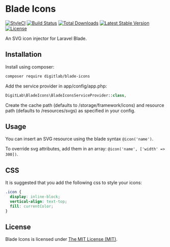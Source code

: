 # Blade Icons

[![StyleCI](https://styleci.io/repos/64119512/shield?style=flat)](https://styleci.io/repos/64119512)
[![Build Status](https://travis-ci.org/DigitLab/blade-icons.svg)](https://travis-ci.org/DigitLab/blade-icons)
[![Total Downloads](https://poser.pugx.org/digitlab/blade-icons/downloads)](https://packagist.org/packages/digitlab/blade-icons)
[![Latest Stable Version](https://poser.pugx.org/digitlab/blade-icons/v/stable)](https://packagist.org/packages/digitlab/blade-icons)
[![License](https://poser.pugx.org/digitlab/blade-icons/license)](https://packagist.org/packages/digitlab/blade-icons)

An SVG icon injector for Laravel Blade.

## Installation

Install using composer:

```bash
composer require digitlab/blade-icons
```

Add the service provider in app/config/app.php:

```php
DigitLab\BladeIcons\BladeIconsServiceProvider::class,
```

Create the cache path (defaults to /storage/framework/icons) and resource path (defaults to /resources/svgs) as 
specified in your config.

## Usage

You can insert an SVG resource using the blade syntax ```@icon('name')```.

To override svg attributes, add them in an array: ```@icon('name', ['width' => 300])```.

## CSS

It is suggested that you add the following css to style your icons:
```css
.icon {
  display: inline-block;
  vertical-align: text-top;
  fill: currentColor;
}
```

## License

Blade Icons is licensed under [The MIT License (MIT)](LICENSE).
